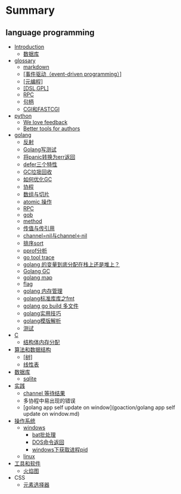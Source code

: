 # Summary

## language programming

* [Introduction](README.md)
  * [数据库](shu-ju-ku.md)
* [glossary](md.md)
  * [markdown](20171124.md)
  * [\[事件驱动（event-driven programming）\]](shi-jian-qu-dong-ff08-event-driven-programming.md)
  * [\[元编程\]](yuan-bian-7a0b5d.md)
  * [\[DSL,GPL\]](dslgpl.md)
  * [RPC](rpc.md)
  * [句柄](句柄.md)
  * [CGI和FASTCGI](cgihe-fastcgi.md)
* [python](part2/README.md)
  * [We love feedback](part2/README.md#feedback)
  * [Better tools for authors](part2/README.md#tools)
* [golang](golang/README.md)
  * [反射](go/golang反射和使用场景.md)
  * [Golang写测试](part1/golangxie-ce-shi.md)
  * [将panic转换为err返回](part1/jiang-panic-zhuan-huan-wei-err-fan-hui.md)
  * [defer三个特性](part1/defersan-ge-te-xing.md)
  * [GC垃圾回收](part1/gcla-ji-hui-shou.md)
  * [如何优化GC](part1/ru-he-you-hua-gc.md)
  * [协程](part1/xie-cheng.md)
  * [数组与切片](go/shu-zu-yu-qie-pian.md)
  * [atomic 操作](part1/atomic-cao-zuo.md)
  * [RPC](part1/rpc.md)
  * [gob](part1/gob.md)
  * [method](part1/method.md)
  * [传值与传引用](part1/chuan-zhi-he-chuan-yin-yong.md)
  * [channel=nil与channel&lt;-nil](part1/channelyu-select.md)
  * [排序sort](part1/排序sort.md)
  * [pprof分析](go/pproffen-xi.md)
  * [go tool trace](go/go-tool-trace.md)
  * [golang 的变量到底分配在栈上还是堆上？](go/golang-de-bian-liang-dao-di-fen-pei-zai-zhan-shang-huan-shi-dui-shang-ff1f.md)
  * [Golang GC](go/golang-gc.md)
  * [golang map](go/golang-map.md)
  * [flag](go/flag.md)
  * [golang 内存管理](go/golang-nei-cun-guan-li.md)
  * [golang标准库库之fmt ](go/golang标准库之fmt.md)
  * [golang go build 多文件](go/golang-go-build多文件.md)
  * [golang实用技巧](go/golangshi-yong-ji-qiao.md)
  * [golang模版解析](go/golangmo模版解析.md)
  * [测试](go/ce-shi.md)
* [C](part1/c.md)
  * [结构体内存分配](201711292051.md)
* [算法和数据结构](suan-fa-he-shu-ju-jie-67845d.md)
  * [\[树\]](suan-fa-he-shu-ju-jie-67845d/68115d.md)
  * [线性表](suan-fa-he-shu-ju-jie-67845d/xian-xing-biao.md)
* [数据库](shu-ju-ku.md)
  * [sqlite](shu-ju-ku/sqlite.md)
* [实践](shi-jian.md)
  * [channel  等待结果](chan-deng-dai-jie-guo.md)
  * 多协程中易出现的错误
  * [golang app self update on window](goaction/golang app self update on window.md)
* [操作系统](cao-zuo-xi-tong.md)
  * [windows](cao-zuo-xi-tong/windows.md)
    * [bat批处理](cao-zuo-xi-tong/windows/batpi-chu-li.md)
    * [DOS命令返回](cao-zuo-xi-tong/windows/dos命令返回值.md)
    * [windows下获取进程pid](cao-zuo-xi-tong/windows/windows下获取进程pid.md)
  * [linux](cao-zuo-xi-tong/linux.md)
* [工具和软件](gong-ju-he-ruan-jian.md)
  * [火焰图](gong-ju-he-ruan-jian/火焰图.md)
* CSS
  * [元素选择器](css/元素选择器.md)

